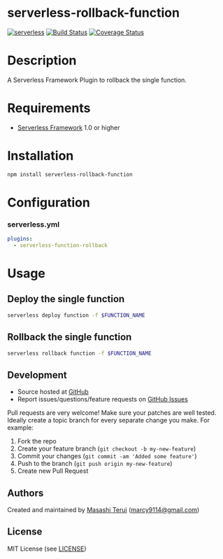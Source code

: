 serverless-rollback-function
=======

[![serverless](http://public.serverless.com/badges/v3.svg)](http://www.serverless.com)
[![Build Status](https://travis-ci.org/marcy-terui/serverless-function-rollback.svg?branch=master)](https://travis-ci.org/marcy-terui/serverless-function-rollback)
[![Coverage Status](https://coveralls.io/repos/github/marcy-terui/serverless-function-rollback/badge.svg?branch=master)](https://coveralls.io/github/marcy-terui/serverless-function-rollback?branch=master)

# Description

A Serverless Framework Plugin to rollback the single function.

# Requirements

- [Serverless Framework](https://github.com/serverless/serverless) 1.0 or higher

# Installation

```sh
npm install serverless-rollback-function
```

# Configuration

### serverless.yml

```yaml
plugins:
  - serverless-function-rollback
```

# Usage

## Deploy the single function

```sh
serverless deploy function -f $FUNCTION_NAME
```

## Rollback the single function

```sh
serverless rollback function -f $FUNCTION_NAME
```

Development
-----------

-   Source hosted at [GitHub](https://github.com/marcy-terui/serverless-function-rollback)
-   Report issues/questions/feature requests on [GitHub
    Issues](https://github.com/marcy-terui/serverless-function-rollback/issues)

Pull requests are very welcome! Make sure your patches are well tested.
Ideally create a topic branch for every separate change you make. For
example:

1.  Fork the repo
2.  Create your feature branch (`git checkout -b my-new-feature`)
3.  Commit your changes (`git commit -am 'Added some feature'`)
4.  Push to the branch (`git push origin my-new-feature`)
5.  Create new Pull Request

Authors
-------

Created and maintained by [Masashi Terui](https://github.com/marcy-terui) (<marcy9114@gmail.com>)

License
-------

MIT License (see [LICENSE](https://github.com/marcy-terui/serverless-function-rollback/blob/master/LICENSE.txt))
